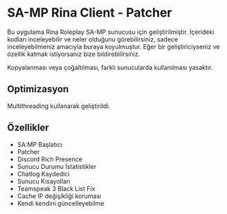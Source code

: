 # SA-MP Rina Client - Patcher

Bu uygulama Rina Roleplay SA-MP sunucusu için geliştirilmiştir. İçerideki kodları inceleyebilir ve neler olduğunu görebilirsiniz, sadece inceleyebilmeniz amacıyla buraya koyulmuştur. Eğer bir geliştiriciyseniz ve özellik katmak istiyorsanız bize bildirebilirsiniz.

Kopyalanması veya çoğaltılması, farklı sunucularda kullanılması yasaktır.

## Optimizasyon

Multithreading kullanarak geliştirildi.

  
## Özellikler

- SA:MP Başlatıcı
- Patcher
- Discord Rich Presence
- Sunucu Durumu İstatistikler
- Chatlog Kaydedici
- Sunucu Kısayolları
- Teamspeak 3 Black List Fix
- Cache IP değişikliği koruması
- Kendi kendini güncelleyebilme
